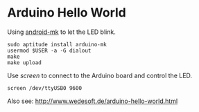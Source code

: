 # Arduino Hello World

Using [android-mk][1] to let the LED blink.

```Shell
sudo aptitude install arduino-mk
usermod $USER -a -G dialout
make
make upload
```

Use *screen* to connect to the Arduino board and control the LED.

```Shell
screen /dev/ttyUSB0 9600
```

Also see: http://www.wedesoft.de/arduino-hello-world.html

[1]: http://www.jamesrobertson.eu/blog/2012/sep/20/uploading-a-sketch-from-the-comman.html
[2]: http://www.mightwerk.com/software/EB62E441-1C1B-43AC-9CEA-FF0AE8753833/index.html
[3]: https://learn.adafruit.com/adafruit-proto-shield-arduino/overview
